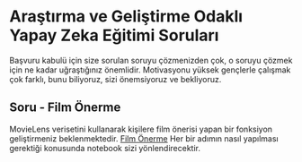 # Araştırma ve Geliştirme Odaklı Yapay Zeka Eğitimi Soruları


Başvuru kabulü için size sorulan soruyu çözmenizden çok, o soruyu çözmek için ne kadar uğraştığınız önemlidir. Motivasyonu yüksek gençlerle çalışmak çok farklı, bunu biliyoruz, sizi önemsiyoruz ve bekliyoruz.
 
## Soru - Film Önerme
MovieLens verisetini kullanarak kişilere film önerisi yapan bir fonksiyon geliştirmeniz beklenmektedir. [Film Önerme](https://github.com/kaveai/arge-odakli-yapay-zeka-egitimi2-sorulari/blob/main/Soru1.ipynb) Her bir adımın nasıl yapılması gerektiği konusunda notebook sizi yönlendirecektir.
